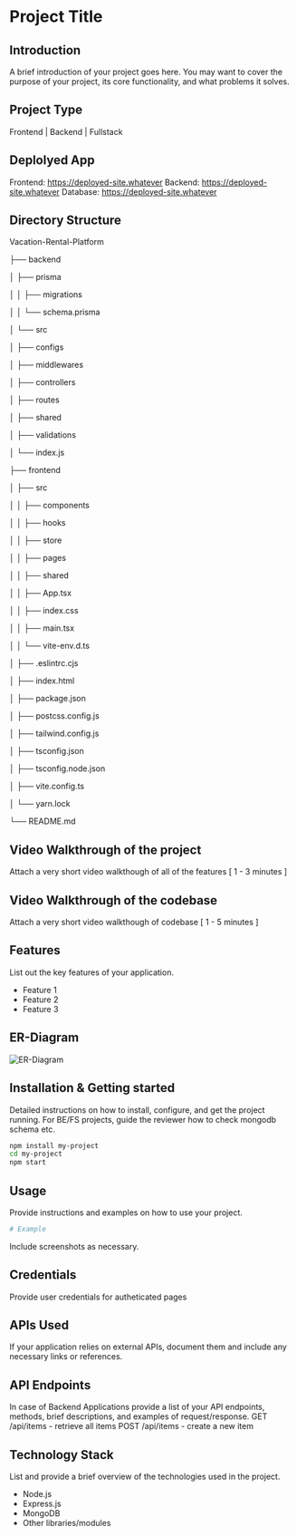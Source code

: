 # Project Title

## Introduction
A brief introduction of your project goes here. You may want to cover the purpose of your project, its core functionality, and what problems it solves.

## Project Type
Frontend | Backend | Fullstack

## Deplolyed App
Frontend: https://deployed-site.whatever
Backend: https://deployed-site.whatever
Database: https://deployed-site.whatever

## Directory Structure
Vacation-Rental-Platform

├── backend

│   ├── prisma

│   │   ├── migrations

│   │   └── schema.prisma

│   └── src

│       ├── configs

│       ├── middlewares

│       ├── controllers

│       ├── routes

│       ├── shared

│       ├── validations

│       └── index.js

├── frontend

│   ├── src

│   │   ├── components

│   │   ├── hooks

│   │   ├── store

│   │   ├── pages

│   │   ├── shared

│   │   ├── App.tsx

│   │   ├── index.css

│   │   ├── main.tsx

│   │   └── vite-env.d.ts

│   ├── .eslintrc.cjs

│   ├── index.html

│   ├── package.json

│   ├── postcss.config.js

│   ├── tailwind.config.js

│   ├── tsconfig.json

│   ├── tsconfig.node.json

│   ├── vite.config.ts

│   └── yarn.lock

└── README.md


## Video Walkthrough of the project
Attach a very short video walkthough of all of the features [ 1 - 3 minutes ]

## Video Walkthrough of the codebase
Attach a very short video walkthough of codebase [ 1 - 5 minutes ]

## Features
List out the key features of your application.

- Feature 1
- Feature 2
- Feature 3

## ER-Diagram
![ER-Diagram](https://github.com/Abhi0049k/vacation_rental_platform/assets/112062354/8e408959-065b-4ce3-b1da-c8275bba2361)


## Installation & Getting started
Detailed instructions on how to install, configure, and get the project running. For BE/FS projects, guide the reviewer how to check mongodb schema etc.

```bash
npm install my-project
cd my-project
npm start
```

## Usage
Provide instructions and examples on how to use your project.

```bash
# Example
```

Include screenshots as necessary.

## Credentials
Provide user credentials for autheticated pages

## APIs Used
If your application relies on external APIs, document them and include any necessary links or references.

## API Endpoints
In case of Backend Applications provide a list of your API endpoints, methods, brief descriptions, and examples of request/response.
GET /api/items - retrieve all items
POST /api/items - create a new item


## Technology Stack
List and provide a brief overview of the technologies used in the project.

- Node.js
- Express.js
- MongoDB
- Other libraries/modules